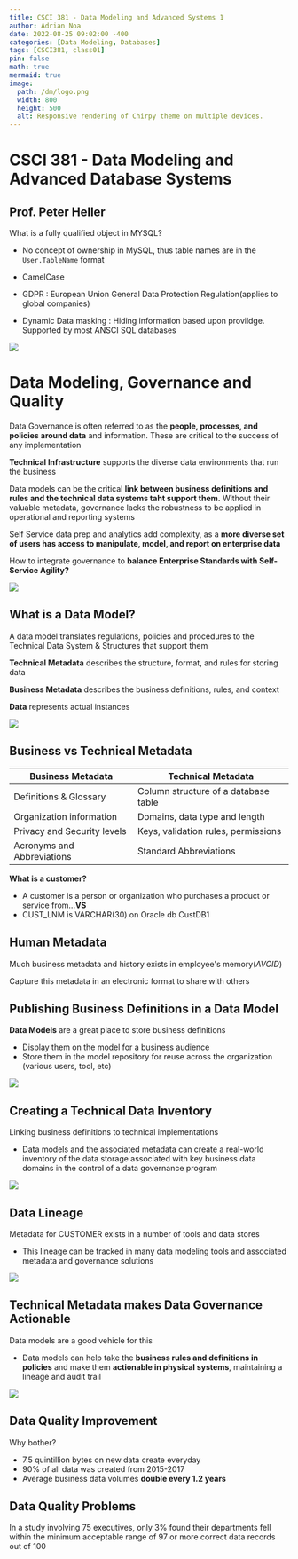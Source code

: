 ```yaml
---
title: CSCI 381 - Data Modeling and Advanced Systems 1
author: Adrian Noa
date: 2022-08-25 09:02:00 -400
categories: [Data Modeling, Databases]
tags: [CSCI381, class01]
pin: false
math: true
mermaid: true
image:
  path: /dm/logo.png
  width: 800
  height: 500
  alt: Responsive rendering of Chirpy theme on multiple devices.
---
```


# **CSCI 381 - Data Modeling and Advanced Database Systems**

**Prof. Peter Heller**
---
What is a fully qualified object in MYSQL?

- No concept of ownership in MySQL, thus table names are in the `User.TableName` format
- CamelCase

- GDPR : European Union General Data Protection Regulation(applies to global companies)

- Dynamic Data masking : Hiding information based upon provildge. Supported by most ANSCI SQL databases

<img src="/break.png">

# Data Modeling, Governance and Quality

Data Governance is often referred to as the **people, processes, and policies around data** and information. These are critical to the success of any implementation

**Technical Infrastructure** supports the diverse data environments that run the business

Data models can be the critical **link between business definitions and rules and the technical data systems taht support them.** Without their valuable metadata, governance lacks the robustness to be applied in operational and reporting systems

Self Service data prep and analytics add complexity, as a **more diverse set of users has access to manipulate, model, and report on enterprise data**

How to integrate governance to **balance Enterprise Standards with Self-Service Agility?**

<img src="/dm/01-01.png">

## **What is a Data Model?**

A data model translates regulations, policies and procedures to the Technical Data System & Structures that support them

**Technical Metadata** describes the structure, format, and rules for storing data

**Business Metadata** describes the business definitions, rules, and context

**Data** represents actual instances

<img src="/dm/01-02.png">

## Business vs Technical Metadata

Business Metadata|Technical Metadata
-|-
Definitions & Glossary|Column structure of a database table
Organization information|Domains, data type and length
Privacy and Security levels|Keys, validation rules, permissions
Acronyms and Abbreviations|Standard Abbreviations

**What is a customer?**
* A customer is a person or organization who purchases a product or service from...**VS**
* CUST_LNM is VARCHAR(30) on Oracle db CustDB1

## Human Metadata

Much business metadata and history exists in employee's memory(*AVOID*)

Capture this metadata in an electronic format to share with others

## Publishing Business Definitions in a Data Model

**Data Models** are a great place to store business definitions
* Display them on the model for a business audience
* Store them in the model repository for reuse across the organization (various users, tool, etc)

<img src="/dm/01-03.png">

## Creating a Technical Data Inventory
Linking business definitions to technical implementations
* Data models and the associated metadata can create a real-world inventory of the data storage associated with key business data domains in the control of a data governance program

<img src="/dm/01-04.png">

## Data Lineage
Metadata for CUSTOMER exists in a number of tools and data stores
* This lineage can be tracked in many data modeling tools and associated metadata and governance solutions

<img src="/dm/01-05.png">

## Technical Metadata makes Data Governance Actionable
Data models are a good vehicle for this
* Data models can help take the **business rules and definitions in policies** and make them **actionable in physical systems**, maintaining a lineage and audit trail

<img src="/dm/01-06.png">

## Data Quality Improvement
Why bother?

* 7.5 quintillion bytes on new data create everyday
* 90% of all data was created from 2015-2017
* Average business data volumes **double every 1.2 years** 

## Data Quality Problems
In a study involving 75 executives, only 3% found their departments fell within the minimum acceptable range of 97 or more correct data records out of 100